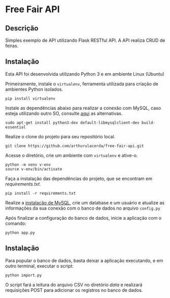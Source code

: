 # Free Fair API

## Descrição

Simples exemplo de API utilizando Flask RESTful API. A API realiza CRUD de feiras.

## Instalação

Esta API foi desenvolvida utilizando  Python 3 e em ambiente Linux (Ubuntu)

Primeiramente, instale o `virtualenv`, ferramenta utilizada para criação de ambientes Python isolados.

```
pip install virtualenv
```

Instale as dependências abaixo para realizar a conexão com MySQL, caso esteja utilizando outro SO, consulte [aqui](https://github.com/PyMySQL/mysqlclient-python) as alternativas.

```
sudo apt-get install python3-dev default-libmysqlclient-dev build-essential
```

Realize o clone do projeto para seu repositório local.

```
git clone https://github.com/arthurulacerda/free-fair-api.git
```

Acesse o diretório, crie um ambiente com `virtualenv` e ative-o.

```
python -m venv v-env
source v-env/bin/activate
```

Faça a instalação das dependências do projeto, que se encontram em *requirements.txt*.

```
pip install -r requirements.txt
```

Realize a [instalação de MySQL](https://docs.oracle.com/javacomponents/advanced-management-console-2/install-guide/mysql-database-installation-and-configuration-advanced-management-console.htm#JSAMI122), crie um database e um usuário e atualize as informações da sua conexão com o banco de dados no arquivo `config.py`

Após finalizar a configuração do banco de dados, inicie a aplicação com o comando:

```
python app.py
```

## Instalação

Para popular o banco de dados, basta deixar a aplicação executando, e em outro terminal, executar o script:

```
python import.py
```

O script fará a leitura do arquivo CSV no diretório *data* e realizará requisições POST para adicionar os registros no banco de dados.
